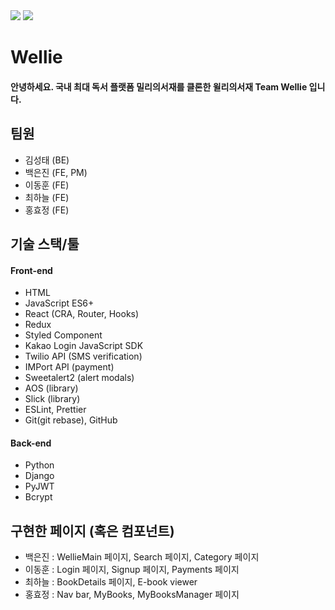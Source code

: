 <img src="https://images.velog.io/images/jeanbaek/post/209ce7c2-0dea-4965-af57-ddf00344e11b/logo_yellow.png"/>
<img src="https://images.velog.io/images/jeanbaek/post/3619f200-4a8f-4b8e-a89c-2aa34a24d0b4/wellie_team.png"/>

# Wellie

#### 안녕하세요. 국내 최대 독서 플랫폼 밀리의서재를 클론한 윌리의서재 Team Wellie 입니다.

## 팀원

- 김성태 (BE)
- 백은진 (FE, PM)
- 이동훈 (FE)
- 최하늘 (FE)
- 홍효정 (FE)

## 기술 스택/툴

#### Front-end

- HTML
- JavaScript ES6+
- React (CRA, Router, Hooks)
- Redux
- Styled Component
- Kakao Login JavaScript SDK
- Twilio API (SMS verification)
- IMPort API (payment)
- Sweetalert2 (alert modals)
- AOS (library)
- Slick (library)
- ESLint, Prettier
- Git(git rebase), GitHub

#### Back-end

- Python
- Django
- PyJWT
- Bcrypt

## 구현한 페이지 (혹은 컴포넌트)

- 백은진 : WellieMain 페이지, Search 페이지, Category 페이지
- 이동훈 : Login 페이지, Signup 페이지, Payments 페이지
- 최하늘 : BookDetails 페이지, E-book viewer
- 홍효정 : Nav bar, MyBooks, MyBooksManager 페이지
